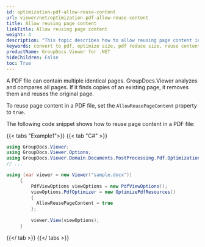 ```yaml
---
id: optimization-pdf-allow-reuse-content
url: viewer/net/optimization-pdf-allow-reuse-content
title: Allow reusing page content
linkTitle: Allow reusing page content
weight: 4
description: "This topic describes how to allow reusing page content in PDF file using the GroupDocs.Viewer .NET API (C#)."
keywords: convert to pdf, optimize size, pdf reduce size, reuse content
productName: GroupDocs.Viewer for .NET
hideChildren: False
toc: True
---
```

A PDF file can contain multiple identical pages. GroupDocs.Viewer analyzes and compares all pages. If it finds copies of an existing page, it removes them and reuses the original page.

To reuse page content in a PDF file, set the `AllowReusePageContent` property to `true`.

The following code snippet shows how to reuse page content in a PDF file:

{{< tabs "Example1">}}
{{< tab "C#" >}}
```csharp
using GroupDocs.Viewer;
using GroupDocs.Viewer.Options;
using GroupDocs.Viewer.Domain.Documents.PostProcessing.Pdf.Optimization;
// ...

using (var viewer = new Viewer("sample.docx"))
     {
         PdfViewOptions viewOptions = new PdfViewOptions();
         viewOptions.PdfOptimizer = new OptimizePdfResources()
         {
           AllowReusePageContent = true
         };
     
         viewer.View(viewOptions);
     }
```
{{</ tab >}}
{{</ tabs >}}

